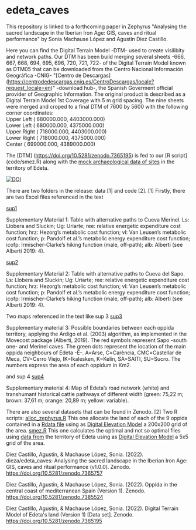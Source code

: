 # edeta_caves
This repository is linked to a forthcoming paper in Zephyrus "Analysing the sacred landscape in the Iberian Iron Age: GIS, caves and ritual performance" by Sonia Machause López and Agustín Diez Castillo.

Here you can find the Digital Terrain Model -DTM- used to create visilibity and network paths. Our DTM has been build merging several sheets -666, 667, 668, 694, 695, 696, 720, 721, 722- of the Digital Terrain Model known as DTM05 that can be downloaded from the Centro Nacional Información Geográfica -CNIG- "[Centro de Descargas] (https://centrodedescargas.cnig.es/CentroDescargas/locale?request_locale=en)" -download hub-, the Spanish Goverment official provider of Geographic Information. The original product is described as a Digital Terrain Model 1st Coverage with 5 m grid spacing. The nine sheets were merged and croped to a final DTM of 7600 by 5600 with the following corner coordinates:\
Upper Left  (  680000.000, 4403000.000) \
Lower Left  (  680000.000, 4375000.000) \
Upper Right (  718000.000, 4403000.000) \
Lower Right (  718000.000, 4375000.000) \
Center      (  699000.000, 4389000.000)  

The [DTM] (https://doi.org/10.5281/zenodo.7365195) is fed to our [R script] (code/smez.R) along with the [mock archaeological data of sites](data/smez.gpkg) in the territory of Edeta.

[![DOI](https://zenodo.org/badge/568890774.svg)](https://zenodo.org/badge/latestdoi/568890774)


There are two folders in the release: data [1] and code [2].
[1] Firstly, there are two Excel files referenced in the text


[sup1](https://github.com/dieza/edeta_caves/blob/main/data/SupplementaryMaterial_1_ToMerinel_MoreAlgorithms.xlsx)


Supplementary Material 1: Table with alternative paths to Cueva Merinel. Ls: Llobera and Sluckin; Ug: Uriarte; ree: relative energetic expenditure cost function; hrz: Hezorg’s metabolic cost function; vl: Van Leusen’s metabolic cost function; p: Pandolf et al.’s metabolic energy expenditure cost function; icofp: Irmischer-Clarke’s hiking function (male, off-path); alb: Alberti (see Alberti 2019: 4).


[sup2](https://github.com/dieza/edeta_caves/raw/main/data/SupplementaryMaterial_2_ToSapo_MoreAlgorithms.xlsx)


Supplementary Material 2: Table with alternative paths to Cueva del Sapo. Ls: Llobera and Sluckin; Ug: Uriarte; ree: relative energetic expenditure cost function; hrz: Hezorg’s metabolic cost function; vl: Van Leusen’s metabolic cost function; p: Pandolf et al.’s metabolic energy expenditure cost function; icofp: Irmischer-Clarke’s hiking function (male, off-path); alb: Alberti (see Alberti 2019: 4).

Two maps referenced in the text like sup 3
[sup3](https://github.com/dieza/edeta_caves/blob/main/data/SupplementaryMaterial_3_Map_BoundariesOppida.jpeg)

Supplementary material 3: Possible boundaries between each oppida territory, applying the Ardigo et al. (2003) algorithm, as implemented in the Movecost package (Alberti, 2019). The red symbols represent Sapo -south one- and Merinel caves. The green dots represent the location of the main oppida neighbours of Edeta -E-. A=Arse, C=Carència, CMC=Castellar de Meca, CV=Cerro Viejo, IK=Ikalesken, K=Kelin, SA=SAITI, SU=Sucro. The numbers express the area of each oppidum in Km2.


and sup 4
[sup4](https://github.com/dieza/edeta_caves/blob/main/data/SupplementaryMaterial_4_Map_Road%20network.jpg)

Supplementary material 4: Map of Edeta’s road network (white) and transhumant historical cattle pathways of different width (green: 75,22 m; brown: 37,61 m; orange: 20,89 m; yellow: variable).


There are also several datasets that can be found in Zenodo.
[2] Two R scripts:
[alloc_zephyrus.R](https://github.com/dieza/edeta_caves/blob/main/code/alloc_zephyrus.R)
This one allocate the land of each of the 9 oppida contained in a [Rdata file](https://doi.org/10.5281/zenodo.7385524) using as
[Digital Elevation Model](https://doi.org/10.5281/zenodo.7385836) a 200x200 grid of the area.
[smez.R](https://github.com/dieza/edeta_caves/blob/main/code/smez.R)
This one calculates the optimal and not so optimal files using [data from](https://doi.org/10.5281/zenodo.7365243) the territory of Edeta using as
[Digital Elevation Model](https://doi.org/10.5281/zenodo.7365195) a 5x5 grid of the area.


Diez Castillo, Agustín, & Machause López, Sonia. (2022). dieza/edeta_caves: Analysing the sacred landscape in the Iberian Iron Age: GIS, caves and ritual performance (v1.0.0). Zenodo. https://doi.org/10.5281/zenodo.7365757


Diez Castillo, Agustín, & Machause López, Sonia. (2022). Oppida in the central coast of mediterranean Spain (Version 1). Zenodo. https://doi.org/10.5281/zenodo.7385524


Diez Castillo, Agustín, & Machause López, Sonia. (2022). Digital Terrain Model of Edeta's land (Version 1) [Data set]. Zenodo. https://doi.org/10.5281/zenodo.7365195
